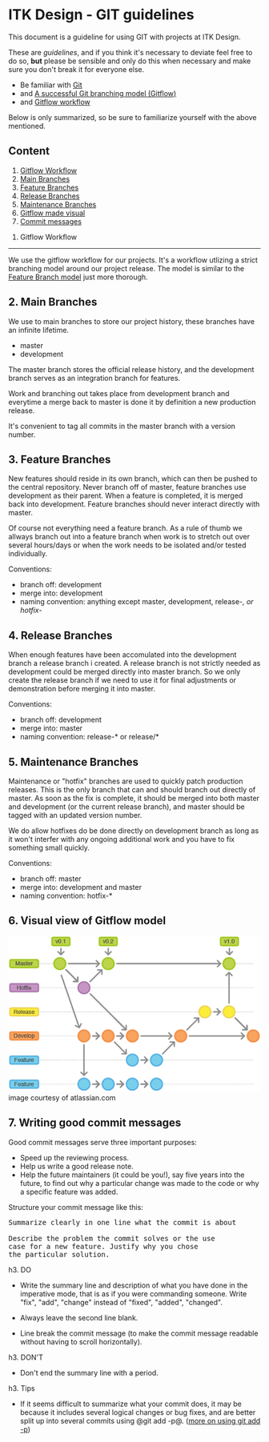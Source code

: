 ITK Design - GIT guidelines
==========

This document is a guideline for using GIT with projects at ITK Design.

These are *guidelines*, and if you think it's necessary to deviate feel free to do so, **but** please be sensible and only do this when necessary and make sure you don't break it for everyone else.

* Be familiar with [Git](http://git-scm.com/)
* and [A successful Git branching model (Gitflow)](http://nvie.com/posts/a-successful-git-branching-model/)
* and [Gitflow workflow](https://www.atlassian.com/git/workflows#!workflow-gitflow)

Below is only summarized, so be sure to familiarize yourself with the above mentioned.

Content
----------

1. [Gitflow Workflow](#workflow)
2. [Main Branches](#main)
3. [Feature Branches](#feature)
4. [Release Branches](#release)
5. [Maintenance Branches](#maintenance)
6. [Gitflow made visual](#visual)
7. [Commit messages](#commit)

<a name="workflow"></a>
1. Gitflow Workflow
----------

We use the gitflow workflow for our projects. It's a workflow utlizing a strict branching model around our project release. The model is similar to the [Feature Branch model](https://www.atlassian.com/git/workflows#!workflow-feature-branch) just more thorough.

<a name="main"></a>
2. Main Branches
----------

We use to main branches to store our project history, these branches have an infinite lifetime.

* master
* development

The master branch stores the official release history, and the development branch serves as an integration branch for features.

Work and branching out takes place from development branch and everytime a merge back to master is done it by definition a new production release.

It's convenient to tag all commits in the master branch with a version number.

<a name="feature"></a>
3. Feature Branches
----------

New features should reside in its own branch, which can then be pushed to the central repository. Never branch off of master, feature branches use development as their parent. When a feature is completed, it is merged back into development. Feature branches should never interact directly with master.

Of course not everything need a feature branch. As a rule of thumb we allways branch out into a feature branch when work is to stretch out over several hours/days or when the work needs to be isolated and/or tested individually.

Conventions:

* branch off: development
* merge into: development
* naming convention: anything except master, development, release-*, or hotfix-*

<a name="release"></a>
4. Release Branches
----------

When enough features have been accomulated into the development branch a release branch i created. A release branch is not strictly needed as development could be merged directly into master branch. So we only create the release branch if we need to use it for final adjustments or demonstration before merging it into master.

Conventions:

* branch off: development
* merge into: master
* naming convention: release-* or release/*

<a name="maintenance"></a>
5. Maintenance Branches
----------

Maintenance or "hotfix" branches are used to quickly patch production releases. This is the only branch that can and should branch out directly of master. As soon as the fix is complete, it should be merged into both master and development (or the current release branch), and master should be tagged with an updated version number.

We do allow hotfixes do be done directly on development branch as long as it won't interfer with any ongoing additional work and you have to fix something small quickly.

Conventions:

* branch off: master
* merge into: development and master
* naming convention: hotfix-*

<a name="visual"></a>
6. Visual view of Gitflow model
----------

![gitflow](assets/git-workflow-gitflow.png "Gitflow, image taken from atlassian.com")  
image courtesy of atlassian.com

<a name="commit"></a>
7. Writing good commit messages
----------

Good commit messages serve three important purposes:

* Speed up the reviewing process.
* Help us write a good release note.
* Help the future maintainers (it could be you!), say five years into the future, to find out why a particular change was made to the code or why a specific feature was added.

Structure your commit message like this:

<pre>
Summarize clearly in one line what the commit is about

Describe the problem the commit solves or the use
case for a new feature. Justify why you chose
the particular solution.
</pre>

h3. DO

* Write the summary line and description of what you have done in the imperative mode, that is as if you were commanding someone. Write "fix", "add", "change" instead of "fixed", "added", "changed".

* Always leave the second line blank.
* Line break the commit message (to make the commit message readable without having to scroll horizontally).

h3. DON'T

* Don't end the summary line with a period.

h3. Tips

* If it seems difficult to summarize what your commit does, it may be because it includes several logical changes or bug fixes, and are better split up into several commits using @git add -p@. ([more on using git add -p](http://johnkary.net/blog/git-add-p-the-most-powerful-git-feature-youre-not-using-yet/))


